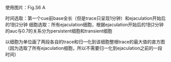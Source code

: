 使用图片：Fig.S6 A

时间选取：第一个cue前base全长（但是trace只呈现1分钟）和ejaculation开始后的1到2分钟
细胞选取：所有ejaculation细胞，根据ejaculation开始后的1到2分钟的auc与0.7的关系分为persistent细胞和transient细胞

以细胞为单位画了两段各自的trace和归一化到该细胞整根trace的最大值的直方图（因为选取了所有ejaculation细胞，所以不需要归一化到ejaculation之前的一段时间）

